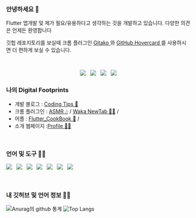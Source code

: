 ### 안녕하세요 👋

Flutter 앱개발 및 제가 필요/유용하다고 생각하는 것을 개발하고 있습니다. 다양한 의견은 언제든 환영합니다 

깃헙 레포지토리를 보실때 크롬 플러그인 <a href="https://chrome.google.com/webstore/detail/gitako-github-file-tree/giljefjcheohhamkjphiebfjnlphnokk">Gitako </a>와
<a href="https://chrome.google.com/webstore/detail/github-hovercard/mmoahbbnojgkclgceahhakhnccimnplk">GitHub Hovercard <a/> 를 사용하시면 더 편하게 보실 수 있습니다. 
  
  
<br>
<p align='center'>
<a href="https://gaebal4.tistory.com/"><img src="https://img.icons8.com/nolan/40/blog.png?row=true"/></a>&nbsp;&nbsp;
<a href=""><img src="https://img.icons8.com/nolan/40/instagram-new.png?row=true"/></a>&nbsp;&nbsp;
<a href=""><img src="https://img.icons8.com/nolan/40/apple-mail.png?row=true"/></a>&nbsp;&nbsp;
<a href=""><img src="https://img.icons8.com/nolan/40/facebook-new.png?row=true"/></a>
</p>


### 나의 Digital Footprints 

* 개발 블로그 : [Coding Tips 🌱](https://gaebal4.tistory.com/)
* 크롬 플러그인 : [ASMR 🎶](https://chrome.google.com/webstore/detail/handmade-asmr/glndjfbddleemgakpbfdbmiinlcmefjh/related) / [Waka NewTab  👩‍💻](https://chrome.google.com/webstore/detail/todolist-tab/jpkliledckcfkiiiphajjjeofagpoooj) / 
* 어플 : [Flutter_CookBook 🍴]()  /
* 소개 웹페이지 :[Profile 🐱‍👓](https://writepro4.github.io/)

<br>

### 언어 및 도구 🐱‍💻

<a href=""><img src="https://img.icons8.com/color/40/000000/flutter.png"/></a>&nbsp;&nbsp;
<a href=""><img src="https://img.icons8.com/cotton/40/000000/android-os.png"/></a>&nbsp;&nbsp;
<a href=""><img src="https://img.icons8.com/color/40/000000/firebase.png"/></a>&nbsp;&nbsp;
<a href=""><img src="https://img.icons8.com/color/40/000000/git.png"/></a>&nbsp;&nbsp;
<a href=""><img src="https://img.icons8.com/color/40/000000/linux.png"/></a>&nbsp;&nbsp;
<a href=""><img src="https://img.icons8.com/ios-filled/40/000000/mysql-logo.png"/></a>&nbsp;&nbsp;
<a href=""><img src="https://img.icons8.com/plasticine/40/000000/playstore.png"/></a>&nbsp;&nbsp;


<br>


### 내 깃허브 및 언어 정보 👩‍💻 

![ Anurag의 github 통계 ](https://github-readme-stats.vercel.app/api?username=writepro4&hide=prs&show_icons=true&hide_border=true&title_color=000)
![Top Langs](https://github-readme-stats.vercel.app/api/top-langs/?username=writepro4&layout=compact&hide_border=true)





